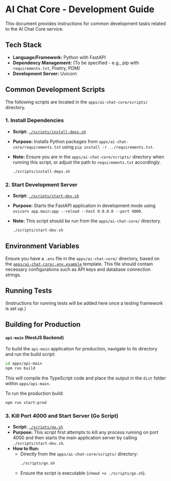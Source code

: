 # AI Chat Core - Development Guide

This document provides instructions for common development tasks related to the AI Chat Core service.

## Tech Stack

*   **Language/Framework:** Python with FastAPI
*   **Dependency Management:** (To be specified - e.g., pip with `requirements.txt`, Poetry, PDM)
*   **Development Server:** Uvicorn

## Common Development Scripts

The following scripts are located in the `apps/ai-chat-core/scripts/` directory.

### 1. Install Dependencies

*   **Script:** [`./scripts/install-deps.sh`](./scripts/install-deps.sh)
*   **Purpose:** Installs Python packages from `apps/ai-chat-core/requirements.txt` using `pip install -r ../requirements.txt`.
*   **Note:** Ensure you are in the `apps/ai-chat-core/scripts/` directory when running this script, or adjust the path to `requirements.txt` accordingly.

    ```bash
    ./scripts/install-deps.sh
    ```

### 2. Start Development Server

*   **Script:** [`./scripts/start-dev.sh`](./scripts/start-dev.sh)
*   **Purpose:** Starts the FastAPI application in development mode using `uvicorn app.main:app --reload --host 0.0.0.0 --port 4000`.
*   **Note:** This script should be run from the `apps/ai-chat-core/` directory.

    ```bash
    ./scripts/start-dev.sh
    ```

## Environment Variables

Ensure you have a `.env` file in the `apps/ai-chat-core/` directory, based on the [`apps/ai-chat-core/.env.example`](./.env.example) template. This file should contain necessary configurations such as API keys and database connection strings.

## Running Tests

(Instructions for running tests will be added here once a testing framework is set up.)

## Building for Production

#### `api-main` (NestJS Backend)

To build the `api-main` application for production, navigate to its directory and run the build script:

```bash
cd apps/api-main
npm run build
```

This will compile the TypeScript code and place the output in the `dist` folder within `apps/api-main`.

To run the production build:

```bash
npm run start:prod
```
### 3. Kill Port 4000 and Start Server (Go Script)

*   **Script:** [`./scripts/go.sh`](./scripts/go.sh)
*   **Purpose:** This script first attempts to kill any process running on port 4000 and then starts the main application server by calling `./scripts/start-dev.sh`.
*   **How to Run:**
    *   Directly from the `apps/ai-chat-core/scripts/` directory:
        ```bash
        ./scripts/go.sh
        ```
    *   Ensure the script is executable (`chmod +x ./scripts/go.sh`).